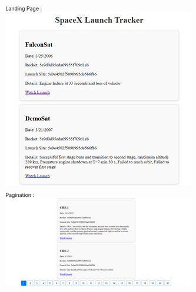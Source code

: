 Landing Page : 
![alt text](<Screenshot 2025-02-10 172104.png>)


Pagination :
![alt text](<Screenshot 2025-02-10 172247.png>)